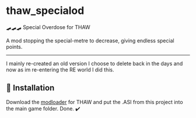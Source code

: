 # thaw_specialod
🛹🛹🛹 Special Overdose for THAW

A mod stopping the special-metre to decrease, giving endless special points.

---
I mainly re-created an old version I choose to delete back in the days and now as im re-entering the RE world I did this.
## 🔧 Installation 
Download the [modloader](https://github.com/michael-fa/thaw-modloader) for THAW and put the .ASI from this project into the main game folder.
Done. ✔️
